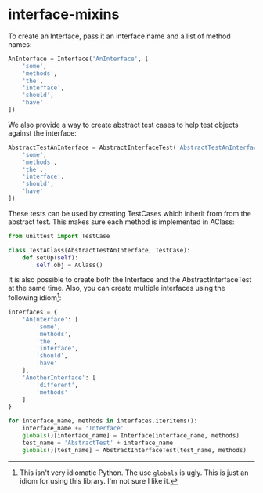 # interface-mixins

To create an Interface, pass it an interface name and a list of method names:

~~~ python
AnInterface = Interface('AnInterface', [
    'some',
    'methods',
    'the',
    'interface',
    'should',
    'have'
])
~~~


We also provide a way to create abstract test cases to help test objects
against the interface:

~~~ python
AbstractTestAnInterface = AbstractInterfaceTest('AbstractTestAnInterface', [
    'some',
    'methods',
    'the',
    'interface',
    'should',
    'have'
])
~~~


These tests can be used by creating TestCases which inherit from from the
abstract test. This makes sure each method is implemented in AClass:

~~~ python
from unittest import TestCase

class TestAClass(AbstractTestAnInterface, TestCase):
    def setUp(self):
        self.obj = AClass()
~~~


It is also possible to create both the Interface and the AbstractInterfaceTest at the same time. Also, you can create multiple interfaces using the following idiom[^1]:

~~~ python
interfaces = {
    'AnInterface': [
        'some',
        'methods',
        'the',
        'interface',
        'should',
        'have'
    ],
    'AnotherInterface': [
        'different',
        'methods'
    ]
}

for interface_name, methods in interfaces.iteritems():
    interface_name += 'Interface'
    globals()[interface_name] = Interface(interface_name, methods)
    test_name = 'AbstractTest' + interface_name
    globals()[test_name] = AbstractInterfaceTest(test_name, methods)
~~~

[^1]: This isn't very idiomatic Python. The use `globals` is ugly. This is just an idiom for using this library. I'm not sure I like it.
